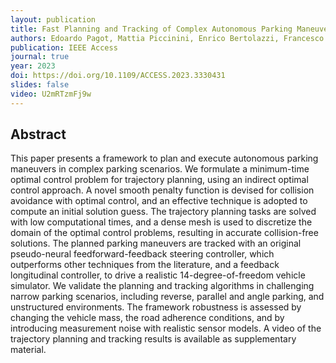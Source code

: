 ```yaml
---
layout: publication
title: Fast Planning and Tracking of Complex Autonomous Parking Maneuvers With Optimal Control and Pseudo-Neural Networks
authors: Edoardo Pagot, Mattia Piccinini, Enrico Bertolazzi, Francesco Biral
publication: IEEE Access
journal: true
year: 2023
doi: https://doi.org/10.1109/ACCESS.2023.3330431
slides: false
video: U2mRTzmFj9w
---
```


## Abstract <!-- omit in toc -->

This paper presents a framework to plan and execute autonomous parking maneuvers in complex parking scenarios. We formulate a minimum-time optimal control problem for trajectory planning, using an indirect optimal control approach. A novel smooth penalty function is devised for collision avoidance with optimal control, and an effective technique is adopted to compute an initial solution guess. The trajectory planning tasks are solved with low computational times, and a dense mesh is used to discretize the domain of the optimal control problems, resulting in accurate collision-free solutions. The planned parking maneuvers are tracked with an original pseudo-neural feedforward-feedback steering controller, which outperforms other techniques from the literature, and a feedback longitudinal controller, to drive a realistic 14-degree-of-freedom vehicle simulator. We validate the planning and tracking algorithms in challenging narrow parking scenarios, including reverse, parallel and angle parking, and unstructured environments. The framework robustness is assessed by changing the vehicle mass, the road adherence conditions, and by introducing measurement noise with realistic sensor models. A video of the trajectory planning and tracking results is available as supplementary material.
